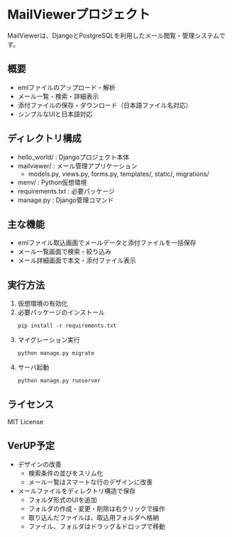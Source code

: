 # MailViewerプロジェクト

MailViewerは、DjangoとPostgreSQLを利用したメール閲覧・管理システムです。

## 概要
- emlファイルのアップロード・解析
- メール一覧・検索・詳細表示
- 添付ファイルの保存・ダウンロード（日本語ファイル名対応）
- シンプルなUIと日本語対応

## ディレクトリ構成
- hello_world/ : Djangoプロジェクト本体
- mailviewer/  : メール管理アプリケーション
    - models.py, views.py, forms.py, templates/, static/, migrations/
- menv/       : Python仮想環境
- requirements.txt : 必要パッケージ
- manage.py   : Django管理コマンド

## 主な機能
- emlファイル取込画面でメールデータと添付ファイルを一括保存
- メール一覧画面で検索・絞り込み
- メール詳細画面で本文・添付ファイル表示

## 実行方法
1. 仮想環境の有効化
2. 必要パッケージのインストール
   ```
   pip install -r requirements.txt
   ```
3. マイグレーション実行
   ```
   python manage.py migrate
   ```
4. サーバ起動
   ```
   python manage.py runserver
   ```

## ライセンス
MIT License

## VerUP予定
- デザインの改善
    - 検索条件の並びをスリム化
    - メール一覧はスマートな行のデザインに改善
- メールファイルをディレクトリ構造で保存
    - フォルダ形式のUIを追加
    - フォルダの作成・変更・削除は右クリックで操作
    - 取り込んだファイルは、取込用フォルダへ格納
    - ファイル、フォルダはドラッグ＆ドロップで移動